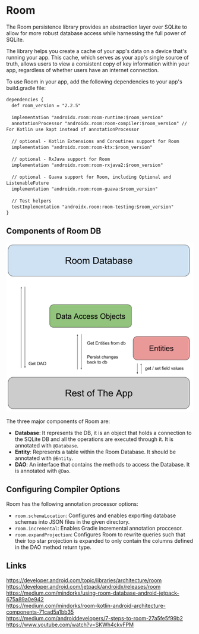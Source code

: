 # Room

The Room persistence library provides an abstraction layer over SQLite to allow for more robust database access while harnessing the full power of SQLite.

The library helps you create a cache of your app's data on a device that's running your app. This cache, which serves as your app's single source of truth, allows users to view a consistent copy of key information within your app, regardless of whether users have an internet connection.

To use Room in your app, add the following dependencies to your app's build.gradle file:

```
dependencies {
  def room_version = "2.2.5"

  implementation "androidx.room:room-runtime:$room_version"
  annotationProcessor "androidx.room:room-compiler:$room_version" // For Kotlin use kapt instead of annotationProcessor

  // optional - Kotlin Extensions and Coroutines support for Room
  implementation "androidx.room:room-ktx:$room_version"

  // optional - RxJava support for Room
  implementation "androidx.room:room-rxjava2:$room_version"

  // optional - Guava support for Room, including Optional and ListenableFuture
  implementation "androidx.room:room-guava:$room_version"

  // Test helpers
  testImplementation "androidx.room:room-testing:$room_version"
}
```

## Components of Room DB
![](./res/room.png "Room architecture")

The three major components of Room are:
- **Database**: It represents the DB, it is an object that holds a connection to the SQLite DB and all the operations are executed through it. It is annotated with `@Database`.
- **Entity**: Represents a table within the Room Database. It should be annotated with `@Entity`.
- **DAO**: An interface that contains the methods to access the Database. It is annotated with `@Dao`.

## Configuring Compiler Options

Room has the following annotation processor options:

- `room.schemaLocation`: Configures and enables exporting database schemas into JSON files in the given directory.
- `room.incremental`: Enables Gradle incremental annotation proccesor.
- `room.expandProjection`: Configures Room to rewrite queries such that their top star projection is expanded to only contain the columns defined in the DAO method return type.

## Links  
https://developer.android.com/topic/libraries/architecture/room  
https://developer.android.com/jetpack/androidx/releases/room  
https://medium.com/mindorks/using-room-database-android-jetpack-675a89a0e942  
https://medium.com/mindorks/room-kotlin-android-architecture-components-71cad5a1bb35  
https://medium.com/androiddevelopers/7-steps-to-room-27a5fe5f99b2  
https://www.youtube.com/watch?v=SKWh4ckvFPM
